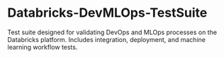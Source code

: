 # Databricks-DevMLOps-TestSuite
Test suite designed for validating DevOps and MLOps processes on the Databricks platform. Includes integration, deployment, and machine learning workflow tests.
